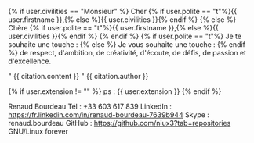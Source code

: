 {% if user.civilities == "Monsieur" %}
    Cher {% if user.polite == "t"%}{{ user.firstname }},{% else %}{{ user.civilities }}{% endif %}
{% else %}
    Chère {% if user.polite == "t"%}{{ user.firstname }},{% else %}{{ user.civilities }}{% endif %}
{% endif %}
{% if user.polite == "t"%}
Je te souhaite une touche :
{% else %}
Je vous souhaite une touche :
{% endif %}
de respect, d'ambition, de créativité,
d'écoute, de défis, de passion
et d'excellence.

" {{ citation.content }} "
{{ citation.author }}

{% if user.extension != "" %}
ps : {{ user.extension }}
{% endif %}

Renaud Bourdeau
Tél : +33 603 617 839
LinkedIn : https://fr.linkedin.com/in/renaud-bourdeau-7639b944
Skype : renaud.bourdeau
GitHub : https://github.com/niux3?tab=repositories
GNU/Linux forever
